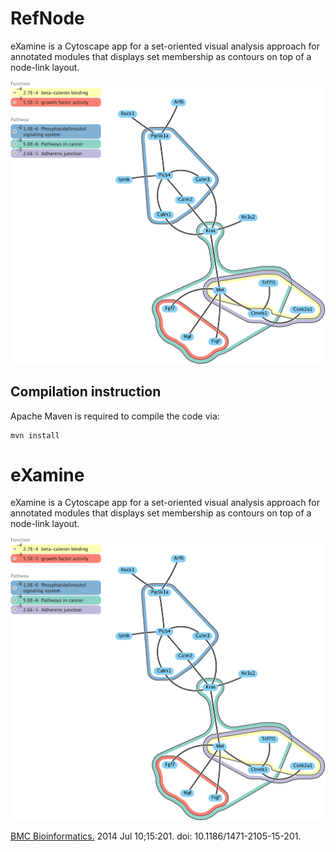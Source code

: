 RefNode
=======

eXamine is a Cytoscape app for a set-oriented visual analysis approach for annotated modules that displays set membership as contours on top of a node-link layout.

![Example](doc/example.png)


Compilation instruction
-----------------------

Apache Maven is required to compile the code via:

    mvn install

eXamine
=======

eXamine is a Cytoscape app for a set-oriented visual analysis approach for annotated modules that displays set membership as contours on top of a node-link layout.

![Example](doc/example.png)
<div class="cit"><span role="menubar"><a href="#" title="BMC bioinformatics." abstractlink="yes" alsec="jour" alterm="BMC Bioinformatics." role="menuitem" aria-expanded="false" aria-haspopup="true">BMC Bioinformatics.</a></span> 2014 Jul 10;15:201. doi: 10.1186/1471-2105-15-201.</div>
